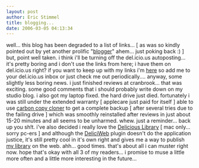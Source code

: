 ```yaml
---
layout: post
author: Eric Stimmel
title: blogging...
date: 2006-03-05 04:13:34
--- 
```



well... this blog has been degraded to a list of links... [ as was so kindly pointed out by yet another prolific "[blogger][]" ahem... just poking back :) ] but, point well taken. i think i'll be turning off the del.icio.us autoposting... it's pretty boring and i don't use the links from here; i have them on del.icio.us right? if you want to keep up with my links i'm [here][] so add me to your del.icio.us inbox or just check me out periodically.... anyway, some slightly less boring news. i just finished reviews at cranbrook... that was exciting. some good comments that i should probably write down on my studio blog. i also got my laptop fixed. the hard drive just died. fortunately i was still under the extended warranty [ applecare just paid for itself ] able to use [carbon copy cloner][] to get a complete backup [ after several tries due to the failing drive ] which was smoothly reinstalled after reviews in just about 15-20 minutes and all seems to be unharmed. whew. just a reminder... back up you sh!t. i've also decided i really love the [Delicious Library][] [ mac only... sorry pc-ers ] and although the [DeliciWeb][] plugin doesn't do the application justice, it's still pretty cool in it's own right and gives me a way to publish [my library][] on the web. ahh... good times. that's about all i can muster right now. hope that's okay with all 3 of my readers... i promise to muse a little more often and a little more interesting in the future...

  [blogger]: http://ryntau.angryhosting.com/blog/
  [here]: http://del.icio.us/estimmel
  [carbon copy cloner]: http://www.bombich.com/software/ccc.html
  [Delicious Library]: http://www.delicious-monster.com/
  [DeliciWeb]: http://homepage.mac.com/imaxinc/DeliciWeb/
  [my library]: http://stimmelopolis.com/dlibrary/

